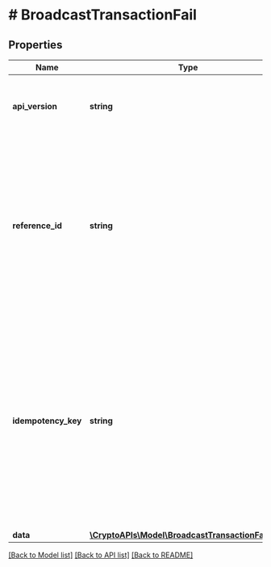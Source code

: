 # # BroadcastTransactionFail

## Properties

Name | Type | Description | Notes
------------ | ------------- | ------------- | -------------
**api_version** | **string** | Specifies the version of the API that incorporates this endpoint. |
**reference_id** | **string** | Represents a unique identifier that serves as reference to the specific request which prompts a callback, e.g. Blockchain Events Subscription, Blockchain Automation, etc. |
**idempotency_key** | **string** | Specifies a unique ID generated by the system and attached to each callback. It is used by the server to recognize consecutive requests with the same data with the purpose not to perform the same operation twice. |
**data** | [**\CryptoAPIs\Model\BroadcastTransactionFailData**](BroadcastTransactionFailData.md) |  |

[[Back to Model list]](../../README.md#models) [[Back to API list]](../../README.md#endpoints) [[Back to README]](../../README.md)
